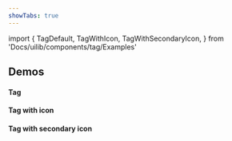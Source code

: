 ```yaml
---
showTabs: true
---
```


import {
TagDefault,
TagWithIcon,
TagWithSecondaryIcon,
} from 'Docs/uilib/components/tag/Examples'

## Demos

#### Tag

<TagDefault />

#### Tag with icon

<TagWithIcon />

#### Tag with secondary icon

<TagWithSecondaryIcon />
